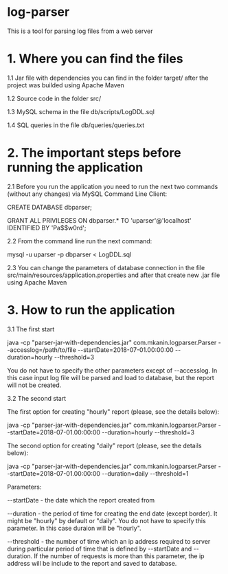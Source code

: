 # log-parser
This is a tool for parsing log files from a web server

# 1. Where you can find the files

1.1 Jar file with dependencies you can find in the folder target/ after the project was builded using Apache Maven 

1.2 Source code in the folder src/ 

1.3 MySQL schema in the file db/scripts/LogDDL.sql 

1.4 SQL queries in the file db/queries/queries.txt 


# 2. The important steps before running the application

2.1 Before you run the application you need to run the next two commands (without any changes) via MySQL Command Line Client:

CREATE DATABASE dbparser;

GRANT ALL PRIVILEGES ON dbparser.* TO 'uparser'@'localhost' IDENTIFIED BY 'Pa$$w0rd';

2.2 From the command line run the next command:

mysql -u uparser -p dbparser < LogDDL.sql

2.3 You can change the parameters of database connection in the file src/main/resources/application.properties and after that create new .jar file using Apache Maven


# 3. How to run the application

3.1 The first start

java -cp "parser-jar-with-dependencies.jar" com.mkanin.logparser.Parser --accesslog=/path/to/file --startDate=2018-07-01.00:00:00 --duration=hourly --threshold=3

You do not have to specify the other parameters except of --accesslog. In this case input log file will be parsed and load to database, but the report will not be created.

3.2 The second start

The first option for creating "hourly" report (please, see the details below):

java -cp "parser-jar-with-dependencies.jar" com.mkanin.logparser.Parser --startDate=2018-07-01.00:00:00 --duration=hourly --threshold=3


The second option for creating "daily" report (please, see the details below):

java -cp "parser-jar-with-dependencies.jar" com.mkanin.logparser.Parser --startDate=2018-07-01.00:00:00 --duration=daily --threshold=1


Parameters:

--startDate - the date which the report created from

--duration  - the period of time for creating the end date (except border). It might be "hourly" by default or "daily". 
              You do not have to specify this parameter. In this case duraion will be "hourly".

--threshold - the number of time which an ip address required to server during particular period of time that is defined by --startDate and --duration. 
              If the number of requests is more than this parameter, the ip address will be include to the report and saved to database.  
